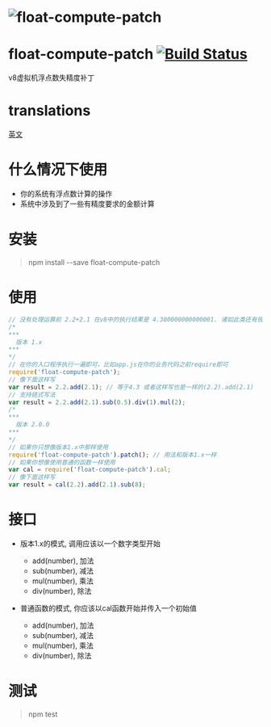# ﻿![float-compute-patch](static/logo.png)

# float-compute-patch [![Build Status](https://travis-ci.org/dtboy1995/float-compute-patch.svg?branch=master)](https://travis-ci.org/dtboy1995/float-compute-patch)
v8虚拟机浮点数失精度补丁

# translations
[英文](README.md)

# 什么情况下使用
- 你的系统有浮点数计算的操作
- 系统中涉及到了一些有精度要求的金额计算

# 安装
> npm install --save float-compute-patch

# 使用
```javascript
// 没有处理运算前 2.2+2.1 在v8中的执行结果是 4.300000000000001. 诸如此类还有很多其他的问题
/*
***
  版本 1.x
***
*/
// 在你的入口程序执行一遍即可，比如app.js在你的业务代码之前require即可
require('float-compute-patch');
// 像下面这样写
var result = 2.2.add(2.1); // 等于4.3 或者这样写也是一样的(2.2).add(2.1)
// 支持链式写法
var result = 2.2.add(2.1).sub(0.5).div(1).mul(2);
/*
***
  版本 2.0.0
***
*/
// 如果你只想像版本1.x中那样使用
require('float-compute-patch').patch(); // 用法和版本1.x一样
// 如果你想像使用普通的函数一样使用
var cal = require('float-compute-patch').cal;
// 像下面这样写
var result = cal(2.2).add(2.1).sub(8);
```

# 接口
- 版本1.x的模式, 调用应该以一个数字类型开始
  - add(number), 加法
  - sub(number), 减法
  - mul(number), 乘法
  - div(number), 除法

- 普通函数的模式, 你应该以cal函数开始并传入一个初始值
  - add(number), 加法
  - sub(number), 减法
  - mul(number), 乘法
  - div(number), 除法

# 测试
> npm test
